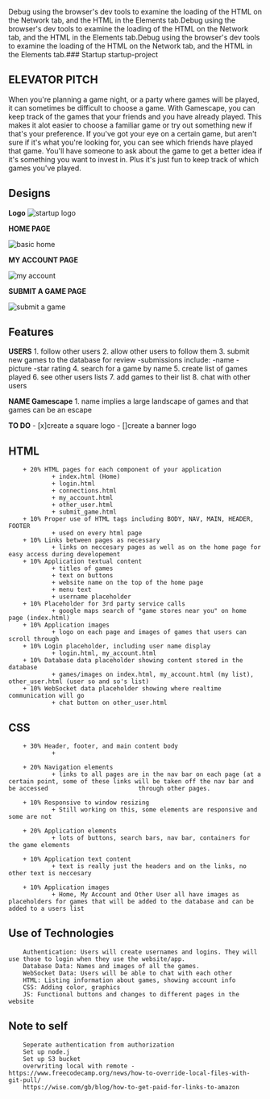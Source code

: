 Debug using the browser's dev tools to examine the loading of the HTML on the Network tab, and the HTML in the Elements tab.Debug using the browser's dev tools to examine the loading of the HTML on the Network tab, and the HTML in the Elements tab.Debug using the browser's dev tools to examine the loading of the HTML on the Network tab, and the HTML in the Elements tab.### Startup
startup-project

## ELEVATOR PITCH

When you're planning a game night, or a party where games will be played, it can sometimes be difficult to choose a game. With Gamescape, you can keep track of the games that your friends and you have already played. This makes it alot easier to choose a familiar game or try out something new if that's your preference. If you've got your eye on a certain game, but aren't sure if it's what you're looking for, you can see which friends have played that game. You'll have someone to ask about the game to get a better idea if it's something you want to invest in. Plus it's just fun to keep track of which games you've played.

## Designs

**Logo**
![startup logo](https://github.com/lexiloocastle/startup/assets/156277323/980a9a07-b043-40ff-84c0-5b208f6b36fd)



**HOME PAGE**

![basic home](https://github.com/lexiloocastle/startup/assets/156277323/1ed4ac94-9d8d-45df-9c3a-31f05f2f667c)


**MY ACCOUNT PAGE**

![my account](https://github.com/lexiloocastle/startup/assets/156277323/079776f3-87ea-41f0-bf08-15fa0deac7a6)


**SUBMIT A GAME PAGE**

![submit a game](https://github.com/lexiloocastle/startup/assets/156277323/1759f766-b93c-4e19-8f89-df3866d89838)

## Features

**USERS** 
        1. follow other users
        2. allow other users to follow them
        3. submit new games to the database for review
            -submissions include:
                -name
                -picture
                -star rating
        4. search for a game by name
        5. create list of games played
        6. see other users lists
        7. add games to their list
        8. chat with other users

**NAME Gamescape**
        1. name implies a large landscape of games and that games can be an escape

**TO DO**
        - [x]create a square logo
        - []create a banner logo
## HTML 
        + 20% HTML pages for each component of your application
                + index.html (Home)
                + login.html 
                + connections.html
                + my_account.html
                + other_user.html
                + submit_game.html
        + 10% Proper use of HTML tags including BODY, NAV, MAIN, HEADER, FOOTER
                + used on every html page
        + 10% Links between pages as necessary
                + links on neccesary pages as well as on the home page for easy access during developement
        + 10% Application textual content
                + titles of games
                + text on buttons
                + website name on the top of the home page
                + menu text 
                + username placeholder
        + 10% Placeholder for 3rd party service calls
                + google maps search of "game stores near you" on home page (index.html)
        + 10% Application images
                + logo on each page and images of games that users can scroll through
        + 10% Login placeholder, including user name display
                + login.html, my_account.html
        + 10% Database data placeholder showing content stored in the database
                + games/images on index.html, my_account.html (my list), other_user.html (user so and so's list)
        + 10% WebSocket data placeholder showing where realtime communication will go
                + chat button on other_user.html

## CSS
        + 30% Header, footer, and main content body
                + 
        
        + 20% Navigation elements
                + links to all pages are in the nav bar on each page (at a certain point, some of these links will be taken off the nav bar and be accessed                         through other pages.
        
        + 10% Responsive to window resizing
                + Still working on this, some elements are responsive and some are not
        
        + 20% Application elements
                + lots of buttons, search bars, nav bar, containers for the game elements
        
        + 10% Application text content
                + text is really just the headers and on the links, no other text is neccesary
        
        + 10% Application images
                + Home, My Account and Other User all have images as placeholders for games that will be added to the database and can be added to a users list
                
## Use of Technologies
        Authentication: Users will create usernames and logins. They will use those to login when they use the website/app.
        Database Data: Names and images of all the games.
        WebSocket Data: Users will be able to chat with each other
        HTML: Listing information about games, showing account info
        CSS: Adding color, graphics
        JS: Functional buttons and changes to different pages in the website
## Note to self
        Seperate authentication from authorization
        Set up node.j
        Set up S3 bucket
        overwriting local with remote - https://www.freecodecamp.org/news/how-to-override-local-files-with-git-pull/
        https://wise.com/gb/blog/how-to-get-paid-for-links-to-amazon
        
        
